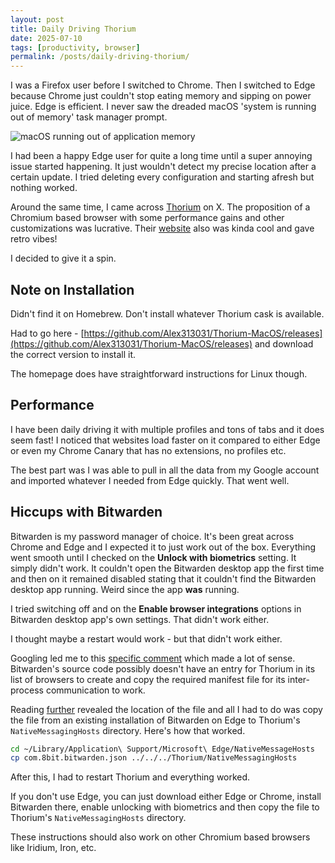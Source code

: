 ```yaml
---
layout: post
title: Daily Driving Thorium
date: 2025-07-10
tags: [productivity, browser]
permalink: /posts/daily-driving-thorium/
---
```


I was a Firefox user before I switched to Chrome. Then I switched to Edge because Chrome just couldn't stop eating memory and sipping on power juice. Edge is efficient. I never saw the dreaded macOS 'system is running out of memory' task manager prompt. 

![macOS running out of application memory](../assets/images/2025/macos-memory-full.avif)

I had been a happy Edge user for quite a long time until a super annoying issue started happening. It just wouldn't detect my precise location after a certain update. I tried deleting every configuration and starting afresh but nothing worked. 

Around the same time, I came across [Thorium](https://thorium.rocks/) on X. The proposition of a Chromium based browser with some performance gains and other customizations was lucrative. Their [website](https://thorium.rocks/) also was kinda cool and gave retro vibes!

I decided to give it a spin.  

## Note on Installation
Didn't find it on Homebrew. Don't install whatever Thorium cask is available. 

Had to go here - [https://github.com/Alex313031/Thorium-MacOS/releases](https://github.com/Alex313031/Thorium-MacOS/releases) and download the correct version to install it. 

The homepage does have straightforward instructions for Linux though. 

## Performance
I have been daily driving it with multiple profiles and tons of tabs and it does seem fast! I noticed that websites load faster on it compared to either Edge or even my Chrome Canary that has no extensions, no profiles etc. 

The best part was I was able to pull in all the data from my Google account and imported whatever I needed from Edge quickly. That went well. 

## Hiccups with Bitwarden
Bitwarden is my password manager of choice. It's been great across Chrome and Edge and I expected it to just work out of the box. Everything went smooth until I checked on the **Unlock with biometrics** setting. It simply didn't work. It couldn't open the Bitwarden desktop app the first time and then on it remained disabled stating that it couldn't find the Bitwarden desktop app running. Weird since the app **was** running.

I tried switching off and on the **Enable browser integrations** options in Bitwarden desktop app's own settings. That didn't work either. 

I thought maybe a restart would work - but that didn't work either. 

Googling led me to this [specific comment](https://community.bitwarden.com/t/extension-biometrics-unlock-in-chromium-and-derivatives-thorium-iridium-iron-etc/52702/2) which made a lot of sense. Bitwarden's source code possibly doesn't have an entry for Thorium in its list of browsers to create and copy the required manifest file for its inter-process communication to work. 

Reading [further](https://community.bitwarden.com/t/extension-biometrics-unlock-in-chromium-and-derivatives-thorium-iridium-iron-etc/52702/4) revealed the location of the file and all I had to do was copy the file from an existing installation of Bitwarden on Edge to Thorium's `NativeMessagingHosts` directory. Here's how that worked. 

```sh
cd ~/Library/Application\ Support/Microsoft\ Edge/NativeMessageHosts
cp com.8bit.bitwarden.json ../../../Thorium/NativeMessagingHosts
```
After this, I had to restart Thorium and everything worked.

If you don't use Edge, you can just download either Edge or Chrome, install Bitwarden there, enable unlocking with biometrics and then copy the file to Thorium's `NativeMessagingHosts` directory. 

These instructions should also work on other Chromium based browsers like Iridium, Iron, etc. 




